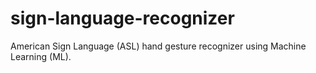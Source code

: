 # sign-language-recognizer
American Sign Language (ASL) hand gesture recognizer using Machine Learning (ML).
